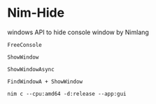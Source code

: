 # Nim-Hide

windows API to hide console window by Nimlang

```
FreeConsole

ShowWindow

ShowWindowAsync

FindWindowA + ShowWindow

nim c --cpu:amd64 -d:release --app:gui 
```

